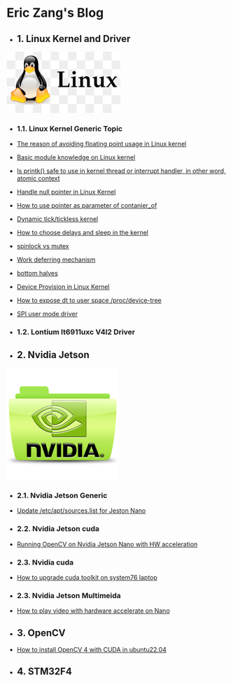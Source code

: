 # Eric Zang's Blog


* ## 1. Linux Kernel and Driver

![](./asset/linux/img/linux-kernel-icon.jpg)
* ### 1.1. Linux Kernel Generic Topic

* [The reason of avoiding floating point usage in Linux kernel](./post/linux-kernel/generic/no-floating-point-kernel.md)
* [Basic module knowledge on Linux kernel](./post/linux-kernel/generic/linux-module-basic.md)
* [Is printk() safe to use in kernel thread or interrupt handler, in other word, atomic context](./post/linux-kernel/generic/printfk-safe-atomic.md)
* [Handle null pointer in Linux Kernel](./post/linux-kernel/generic/handle-null-pointer-kernel.md)
* [How to use pointer as parameter of contanier_of](./post/linux-kernel/generic/pointer-contaner-of-kernel.md)
* [Dynamic tick/tickless kernel](./post/linux-kernel/generic/concept-tickless-kernel.md)
* [How to choose delays and sleep in the kernel](./post/linux-kernel/generic/sleep-in-kernel.md)
* [spinlock vs mutex](./post/linux-kernel/generic/spinlock-vs-mutex-kernel.md)
* [Work deferring mechanism](./post/linux-kernel/generic/defering-mechanism-kernel.md)
* [bottom halves](./post/linux-kernel/generic/bottom-half-kernel.md)
* [Device Provision in Linux Kernel](./post/linux-kernel/generic/device-provision-kernel.md)
* [How to expose dt to user space /proc/device-tree](./post/linux-kernel/generic/dt-userspace-kernel.md)
* [SPI user mode driver](./post/linux-kernel/generic/spi-userspace-driver-kernel.md)



* ### 1.2. Lontium lt6911uxc V4l2 Driver


* ## 2. Nvidia Jetson
![](./asset/nvidia/img/nvidia-icon.png)


* ### 2.1. Nvidia Jetson Generic 
* [Update /etc/apt/sources.list for Jeston Nano](./post/nvidia/cuda/sources.list-update.md)
* ### 2.2. Nvidia Jetson cuda

* [Running OpenCV on Nvidia Jetson Nano with HW acceleration](./post/nvidia/cuda/opencv-nano.md)

* ### 2.3. Nvidia cuda

* [How to upgrade cuda toolkit on system76 laptop](./post/nvidia/cuda/cuda-toolkit-system76.md)

* ### 2.3. Nvidia Jetson Multimeida 
* [How to play video with hardware accelerate on Nano](./post/nvidia/multimedia-api/video-hw-codec.md)




* ## 3. OpenCV
* [How to install OpenCV 4 with CUDA in ubuntu22.04](./post/opencv/opencv-cuda.md)
* ## 4. STM32F4

